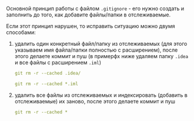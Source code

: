 Основной принцип работы с файлом `.gitignore` - его нужно создать и заполнить до того, как добавите файлы/папки в отслеживаемые.

Если этот принцип нарушен, то исправить ситуацию можно двумя способами:
1. удалить один конкретный файл/папку из отслеживаемых (для этого указываем имя файла/папки полностью с расширением), после этого делаете коммит и пуш (в примерфх ниже удаляем папку `.idea` и все файлы с расширением `.iml`)
   ```yml
   git rm -r --cached .idea/
   ```
   ```yml
   git rm -r --cached *.iml
   ```
2. удалить все файлы из отслеживаемых и индексировать (добавить в отслеживаемые) их заново, после этого делаете коммит и пуш
   ```yml
   git rm -r --cached *
   ```

